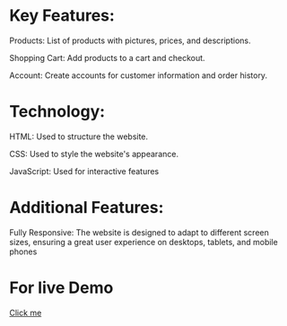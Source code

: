 # Key Features:

Products: List of products with pictures, prices, and descriptions.

Shopping Cart: Add products to a cart and checkout.

Account: Create accounts for customer information and order history.

# Technology:

HTML: Used to structure the website.

CSS: Used to style the website's appearance.

JavaScript: Used for interactive features

# Additional Features:

Fully Responsive: The website is designed to adapt to different screen sizes, ensuring a great user experience on desktops, tablets, and mobile phones

# For live Demo
[Click me](https://e-commerce-website-by-basim.netlify.app/)
